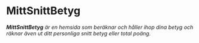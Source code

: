 # __**MittSnittBetyg**__

_**MittSnittBetyg** är en hemsida som beräknar och håller ihop dina betyg och räknar även ut ditt personliga snitt betyg eller total poäng._
